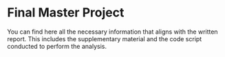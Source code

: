 # Final Master Project
You can find here all the necessary information that aligns with the written report. This includes the supplementary material and the code script conducted to perform the analysis.
